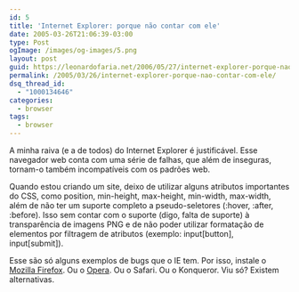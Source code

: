 ```yaml
---
id: 5
title: 'Internet Explorer: porque não contar com ele'
date: 2005-03-26T21:06:39-03:00
type: Post
ogImage: /images/og-images/5.png
layout: post
guid: https://leonardofaria.net/2006/05/27/internet-explorer-porque-nao-contar-com-ele/
permalink: /2005/03/26/internet-explorer-porque-nao-contar-com-ele/
dsq_thread_id:
  - "1000134646"
categories:
  - browser
tags:
  - browser
---
```

A minha raiva (e a de todos) do Internet Explorer é justificável. Esse navegador web conta com uma série de falhas, que além de inseguras, tornam-o também incompatíveis com os padrões web.

Quando estou criando um site, deixo de utilizar alguns atributos importantes do CSS, como position, min-height, max-height, min-width, max-width, além de não ter um suporte completo a pseudo-seletores (:hover, :after, :before). Isso sem contar com o suporte (digo, falta de suporte) à transparência de imagens PNG e de não poder utilizar formatação de elementos por filtragem de atributos (exemplo: input[button], input[submit]).

Esse são só alguns exemplos de bugs que o IE tem. Por isso, instale o [Mozilla Firefox](http://www.mozilla.org). Ou o [Opera](http://www.opera.com). Ou o Safari. Ou o Konqueror. Viu só? Existem alternativas.
